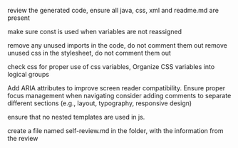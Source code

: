 review the generated code, ensure all java, css, xml and readme.md  are present

make sure const is used when variables are not reassigned

remove any unused imports in the code, do not comment them out
remove unused css in the stylesheet, do not comment them out


check css for proper use of css variables, Organize CSS variables into logical groups

Add ARIA attributes to improve screen reader compatibility.
Ensure proper focus management when navigating
consider adding comments to separate different sections (e.g., layout, typography, responsive design)


ensure that no nested templates are used in js.

create a file named self-review.md in the folder, with the information from the review
